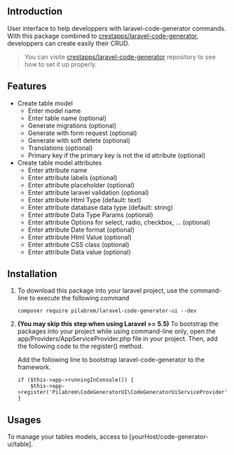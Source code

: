## Introduction

User interface to help developpers with laravel-code-generator commands.
With this package combined to [crestapps/laravel-code-generator](https://github.com/CrestApps/laravel-code-generator), developpers can create easily their CRUD.
> You can visite [crestapps/laravel-code-generator](https://github.com/CrestApps/laravel-code-generator) repository to see how to set it up properly.

## Features

- Create table model
    - Enter model name
    - Enter table name (optional)
    - Generate migrations (optional)
    - Generate with form request (optional)
    - Generate with soft delete (optional)
    - Translations (optional)
    - Primary key if the primary key is not the id attribute (optional)
- Create table model attributes
    - Enter attribute name
    - Enter attribute labels (optional)
    - Enter attribute placeholder (optional)
    - Enter attribute laravel validation (optional)
    - Enter attribute Html Type (default: text)
    - Enter attribute database data type (default: string)
    - Enter attribute Data Type Params (optional)
    - Enter attribute Options for select, radio, checkbox, ... (optional)
    - Enter attribute Date format (optional)
    - Enter attribute Html Value (optional)
    - Enter attribute CSS class (optional)
    - Enter attribute Data value (optional)

## Installation

1. To download this package into your laravel project, use the command-line to execute the following command

	```
	composer require pilabrem/laravel-code-generator-ui --dev
	```
 
2. **(You may skip this step when using Laravel >= 5.5)** To bootstrap the packages into your project while using command-line only, open the app/Providers/AppServiceProvider.php file in your project. Then, add the following code to the register() method.

	Add the following line to bootstrap laravel-code-generator to the framework.

	```
	if ($this->app->runningInConsole()) {
	    $this->app->register('Pilabrem\CodeGeneratorUI\CodeGeneratorUiServiceProvider');
	}
	```

## Usages
To manage your tables models, access to [yourHost/code-generator-ui/table].
